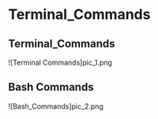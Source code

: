 # Terminal_Commands

## Terminal_Commands
![Terminal Commands]pic_1.png

## Bash Commands
![Bash_Commands]pic_2.png
